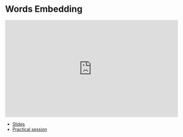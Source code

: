 # Words Embedding 

<iframe width="560" height="315" src="https://www.youtube.com/embed/mB7Q-LC_vFU" title="YouTube video player" frameborder="0" allow="accelerometer; autoplay; clipboard-write; encrypted-media; gyroscope; picture-in-picture" allowfullscreen></iframe>

*   [Slides](slides/Text_Word_Embedding.pdf)
*   [Practical session](https://github.com/wikistat/AI-Frameworks/blob/master/Text/2_words_embedding.ipynb)
